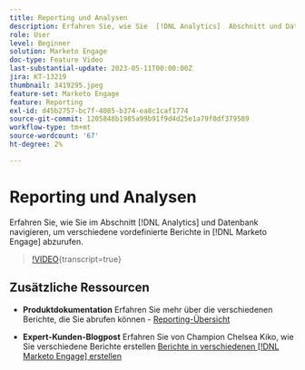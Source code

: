 ```yaml
---
title: Reporting und Analysen
description: Erfahren Sie, wie Sie  [!DNL Analytics]  Abschnitt und Datenbank navigieren, um verschiedene gebrauchsfertige Berichte  [!DNL Marketo Engage].
role: User
level: Beginner
solution: Marketo Engage
doc-type: Feature Video
last-substantial-update: 2023-05-11T00:00:00Z
jira: KT-13219
thumbnail: 3419295.jpeg
feature-set: Marketo Engage
feature: Reporting
exl-id: d45b2757-bc7f-4085-b374-ea8c1caf1774
source-git-commit: 1205848b1985a99b91f9d4d25e1a79f0df379589
workflow-type: tm+mt
source-wordcount: '67'
ht-degree: 2%

---
```


# Reporting und Analysen

Erfahren Sie, wie Sie im Abschnitt [!DNL Analytics] und Datenbank navigieren, um verschiedene vordefinierte Berichte in [!DNL Marketo Engage] abzurufen.

>[!VIDEO](https://video.tv.adobe.com/v/3419295/?learn=on){transcript=true}

## Zusätzliche Ressourcen

* **Produktdokumentation**
Erfahren Sie mehr über die verschiedenen Berichte, die Sie abrufen können - [Reporting-Übersicht](https://experienceleague.adobe.com/docs/marketo/using/product-docs/reporting/reporting-overview.html?lang=de&amp;sdid=M7K4SLTS&amp;mv=email&amp;mv2=instreml)

* **Expert-Kunden-Blogpost**
Erfahren Sie von Champion Chelsea Kiko, wie Sie verschiedene Berichte erstellen [Berichte in verschiedenen  [!DNL Marketo Engage]  erstellen](https://nation.marketo.com/t5/product-blogs/how-marketo-champion-chelsea-kiko-reports-in-various-marketo/ba-p/242627)
